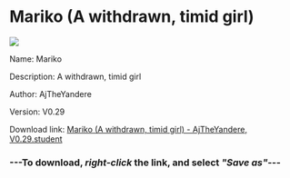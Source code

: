 # Mariko (A withdrawn, timid girl)

<img src = "https://raw.githubusercontent.com/Arbiter1223/Daigaku-Gurashi-Custom-Students/master/Students/Files/Mariko%20(A%20withdrawn%2C%20timid%20girl).png">

Name: Mariko

Description: A withdrawn, timid girl

Author: AjTheYandere

Version: V0.29

Download link: <a href="https://raw.githubusercontent.com/Arbiter1223/Daigaku-Gurashi-Custom-Students/master/Students/Files/Mariko%20(A%20withdrawn%2C%20timid%20girl)%20-%20AjTheYandere%2C%20V0.29.student">Mariko (A withdrawn, timid girl) - AjTheYandere, V0.29.student</a>

### ---**To download, _right-click_ the link, and select _"Save as"_**---
